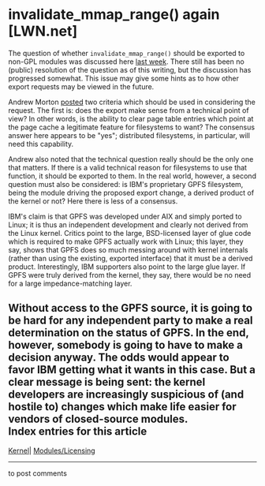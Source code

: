 # invalidate_mmap_range() again [LWN.net]

The question of whether `invalidate_mmap_range()` should be exported to non-GPL modules was discussed here [last week](http://lwn.net/Articles/70926/). There still has been no (public) resolution of the question as of this writing, but the discussion has progressed somewhat. This issue may give some hints as to how other export requests may be viewed in the future. 

Andrew Morton [posted](/Articles/72899/) two criteria which should be used in considering the request. The first is: does the export make sense from a technical point of view? In other words, is the ability to clear page table entries which point at the page cache a legitimate feature for filesystems to want? The consensus answer here appears to be "yes"; distributed filesystems, in particular, will need this capability. 

Andrew also noted that the technical question really should be the only one that matters. If there is a valid technical reason for filesystems to use that function, it should be exported to them. In the real world, however, a second question must also be considered: is IBM's proprietary GPFS filesystem, being the module driving the proposed export change, a derived product of the kernel or not? Here there is less of a consensus. 

IBM's claim is that GPFS was developed under AIX and simply ported to Linux; it is thus an independent development and clearly not derived from the Linux kernel. Critics point to the large, BSD-licensed layer of glue code which is required to make GPFS actually work with Linux; this layer, they say, shows that GPFS does so much messing around with kernel internals (rather than using the existing, exported interface) that it must be a derived product. Interestingly, IBM supporters also point to the large glue layer. If GPFS were truly derived from the kernel, they say, there would be no need for a large impedance-matching layer. 

Without access to the GPFS source, it is going to be hard for any independent party to make a real determination on the status of GPFS. In the end, however, somebody is going to have to make a decision anyway. The odds would appear to favor IBM getting what it wants in this case. But a clear message is being sent: the kernel developers are increasingly suspicious of (and hostile to) changes which make life easier for vendors of closed-source modules.  
Index entries for this article  
---  
[Kernel](/Kernel/Index)| [Modules/Licensing](/Kernel/Index#Modules-Licensing)  
  


* * *

to post comments 
